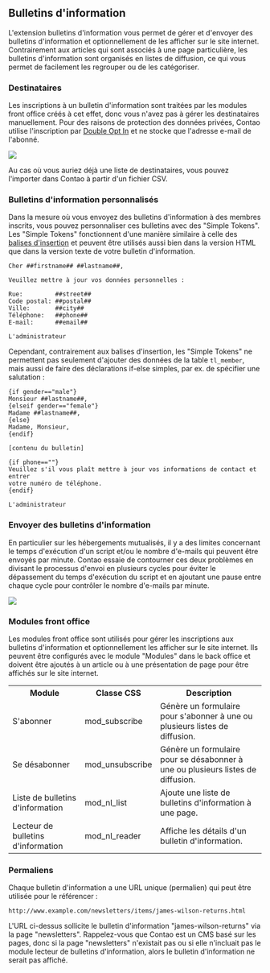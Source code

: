 ## Bulletins d'information

L'extension bulletins d'information vous permet de gérer et d'envoyer des
bulletins d'information et optionnellement de les afficher sur le site
internet. Contrairement aux articles qui sont associés à une page particulière,
les bulletins d'information sont organisés en listes de diffusion, ce qui vous
permet de facilement les regrouper ou de les catégoriser.


### Destinataires

Les inscriptions à un bulletin d'information sont traitées par les modules front
office créés à cet effet, donc vous n'avez pas à gérer les destinataires
manuellement. Pour des raisons de protection des données privées, Contao utilise
l'inscription par [Double Opt In][1] et ne stocke que l'adresse e-mail de
l'abonné.

![](images/destinataires-newsletter.jpg)

Au cas où vous auriez déjà une liste de destinataires, vous pouvez l'importer
dans Contao à partir d'un fichier CSV.


### Bulletins d'information personnalisés

Dans la mesure où vous envoyez des bulletins d'information à des membres
inscrits, vous pouvez personnaliser ces bulletins avec des "Simple Tokens".
Les "Simple Tokens" fonctionnent d'une manière similaire à celle des [balises
d'insertion][2] et peuvent être utilisés aussi bien dans la version HTML que
dans la version texte de votre bulletin d'information.

```
Cher ##firstname## ##lastname##,

Veuillez mettre à jour vos données personnelles :

Rue:         ##street##
Code postal: ##postal##
Ville:       ##city##
Téléphone:   ##phone##
E-mail:      ##email##

L'administrateur
```

Cependant, contrairement aux balises d'insertion, les "Simple Tokens" ne
permettent pas seulement d'ajouter des données de la table `tl_member`, mais
aussi de faire des déclarations if-else simples, par ex. de spécifier une
salutation :

```
{if gender=="male"}
Monsieur ##lastname##,
{elseif gender=="female"}
Madame ##lastname##,
{else}
Madame, Monsieur,
{endif}

[contenu du bulletin]

{if phone==""}
Veuillez s'il vous plaît mettre à jour vos informations de contact et entrer
votre numéro de téléphone.
{endif}

L'administrateur
```


### Envoyer des bulletins d'information

En particulier sur les hébergements mutualisés, il y a des limites concernant
le temps d'exécution d'un script et/ou le nombre d'e-mails qui peuvent être
envoyés par minute. Contao essaie de contourner ces deux problèmes en divisant
le processus d'envoi en plusieurs cycles pour éviter le dépassement du temps
d'exécution du script et en ajoutant une pause entre chaque cycle pour
contrôler le nombre d'e-mails par minute.

![](images/envoyer-newsletters.jpg)


### Modules front office

Les modules front office sont utilisés pour gérer les inscriptions aux
bulletins d'information et optionnellement les afficher sur le site internet.
Ils peuvent être configurés avec le module "Modules" dans le back office et
doivent être ajoutés à un article ou à une présentation de page pour être
affichés sur le site internet.

<table>
<tr>
  <th>Module</th>
  <th>Classe CSS</th>
  <th>Description</th>
</tr>
<tr>
  <td>S'abonner</td>
  <td>mod_subscribe</td>
  <td>Génère un formulaire pour s'abonner à une ou plusieurs listes de
  diffusion.</td>
</tr>
<tr>
  <td>Se désabonner</td>
  <td>mod_unsubscribe</td>
  <td>Génère un formulaire pour se désabonner à une ou plusieurs listes de
  diffusion.</td>
</tr>
<tr>
  <td>Liste de bulletins d'information</td>
  <td>mod_nl_list</td>
  <td>Ajoute une liste de bulletins d'information à une page.</td>
</tr>
<tr>
  <td>Lecteur de bulletins d'information</td>
  <td>mod_nl_reader</td>
  <td>Affiche les détails d'un bulletin d'information.</td>
</tr>
</table>


### Permaliens

Chaque bulletin d'information a une URL unique (permalien) qui peut être
utilisée pour le référencer :

```
http://www.example.com/newsletters/items/james-wilson-returns.html
```

L'URL ci-dessus sollicite le bulletin d'information "james-wilson-returns" via
la page "newsletters". Rappelez-vous que Contao est un CMS basé sur les pages,
donc si la page "newsletters" n'existait pas ou si elle n'incluait pas le
module lecteur de bulletins d'information, alors le bulletin d'information ne
serait pas affiché.


[1]: http://fr.wikipedia.org/wiki/Opt_in
[2]: ../04-gestion-du-contenu/balises-insertion.md#balises-dinsertion
